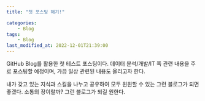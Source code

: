 ```yaml
---
title: "첫 포스팅 해기!"

categories:
    - Blog
tags:
    - Blog
last_modified_at: 2022-12-01T21:39:00
---
```


GitHub Blog를 활용한 첫 테스트 포스팅이다.
데이터 분석/개발/IT 쪽 관련 내용을 주로 포스팅할 예정이며,
가끔 일상 관련된 내용도 올리고자 한다.

내가 갖고 있는 지식과 스킬을 나누고
공유하여 모두 윈윈할 수 있는 그런 블로그가 되면 좋겠다.
소통의 장이랄까? 그런 블로그가 되길 원한다.
